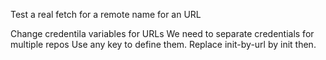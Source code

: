 


Test a real fetch
    for a remote name
    for an URL

Change credentila variables for URLs
    We need to separate credentials for multiple repos
        Use any key to define them.
        Replace init-by-url by init then.

